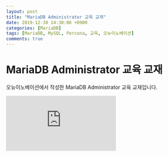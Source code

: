 ```yaml
---
layout: post
title: "MariaDB Administrator 교육 교재"
date: 2019-12-30 14:30:06 +0900
categories: [MariaDB]
tags: [MariaDB, MySQL, Percona, 교육, 오뉴이노베이션]
comments: true
---
```

# MariaDB Administrator 교육 교재

오뉴이노베이션에서 작성한 MariaDB Administrator 교육 교재입니다.

![MariaDB Admin 2019](https://github.com/artflower/ohnew/files/3986696/MariaDB-admin-2019.pdf)

